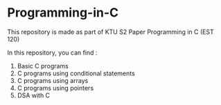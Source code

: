 # Programming-in-C

This repository is made as part of KTU S2 Paper Programming in C (EST 120)

In this repository, you can find : 
1. Basic C programs 
2. C programs using conditional statements 
3. C programs using arrays 
4. C programs using pointers
5. DSA with C
